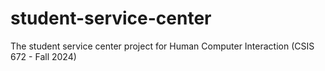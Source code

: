 # student-service-center
The student service center project for Human Computer Interaction (CSIS 672 - Fall 2024)
